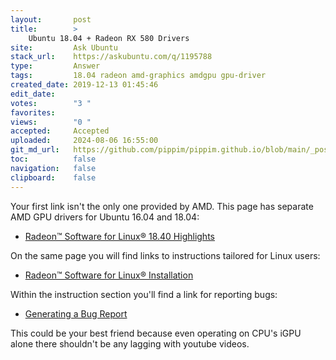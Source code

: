 ```yaml
---
layout:       post
title:        >
    Ubuntu 18.04 + Radeon RX 580 Drivers
site:         Ask Ubuntu
stack_url:    https://askubuntu.com/q/1195788
type:         Answer
tags:         18.04 radeon amd-graphics amdgpu gpu-driver
created_date: 2019-12-13 01:45:46
edit_date:    
votes:        "3 "
favorites:    
views:        "0 "
accepted:     Accepted
uploaded:     2024-08-06 16:55:00
git_md_url:   https://github.com/pippim/pippim.github.io/blob/main/_posts/2019/2019-12-13-Ubuntu-18.04-_-Radeon-RX-580-Drivers.md
toc:          false
navigation:   false
clipboard:    false
---
```


Your first link isn't the only one provided by AMD. This page has separate AMD GPU drivers for Ubuntu 16.04 and 18.04:

- [Radeon™ Software for Linux® 18.40 Highlights][1]

On the same page you will find links to instructions tailored for Linux users:

- [Radeon™ Software for Linux® Installation][2]

Within the instruction section you'll find a link for reporting bugs:

- [Generating a Bug Report][3]

This could be your best friend because even operating on CPU's iGPU alone there shouldn't be any lagging with youtube videos.


  [1]: https://www.amd.com/en/support/kb/release-notes/rn-prorad-lin-18-40
  [2]: https://amdgpu-install.readthedocs.io/en/latest/
  [3]: https://amdgpu-install.readthedocs.io/en/latest/install-bugrep.html
